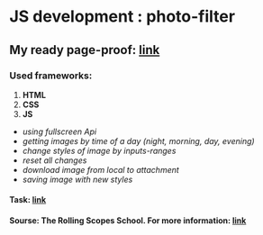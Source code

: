 # JS development : photo-filter

## My ready page-proof: [link](https://balzamova.github.io/photo-filter/photo-filter/)

### Used frameworks: 
1. **HTML**
2. **CSS**
3. **JS**
 - *using fullscreen Api* 
 - *getting images by time of a day (night, morning, day, evening)*
 - *change styles of image by inputs-ranges*
 - *reset all changes*
 - *download image from local to attachment*
 - *saving image with new styles*
 
#### Task: [link](https://rolling-scopes-school.github.io/stage0/#/stage1/tasks/photo-filter)
#### Sourse: The Rolling Scopes School. For more information: [link](https://rs.school/js/)

